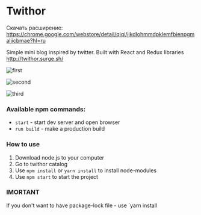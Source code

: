 # Twithor

Скачать расширение: https://chrome.google.com/webstore/detail/qiqi/jjkdlohmmdpklemfbienpgmaljicbmae?hl=ru

Simple mini blog inspired by twitter. Built with React and Redux libraries http://twithor.surge.sh/

![first](https://i.imgur.com/YeXOiYq.gif)

![second](https://i.imgur.com/clMzk8Z.png)

![third](https://i.imgur.com/tDfJdPB.png)




### Available npm commands:

- `start` - start dev server and open browser
- `run build` - make a production build

### How to use

1.  Download node.js to your computer
2.  Go to twithor catalog
3.  Use `npm install` or `yarn install` to install node-modules
4.  Use `npm start` to start the project

### IMORTANT

If you don't want to have package-lock file - use `yarn install
